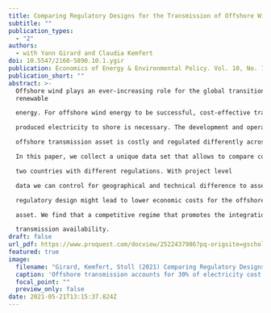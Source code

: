 ```yaml
---
title: Comparing Regulatory Designs for the Transmission of Offshore Wind Energy
subtitle: ""
publication_types:
  - "2"
authors:
  - with Yann Girard and Claudia Kemfert
doi: 10.5547/2160-5890.10.1.ygir
publication: Economics of Energy & Environmental Policy. Vol. 10, No. 1
publication_short: ""
abstract: >-
  Offshore wind plays an ever-increasing role for the global transition to
  renewable

  energy. For offshore wind energy to be successful, cost-effective transport of the

  produced electricity to shore is necessary. The development and operation of the

  offshore transmission asset is costly and regulated differently across the globe.

  In this paper, we collect a unique data set that allows to compare cost and quality of offshore transmission assets in

  two countries with different regulations. With project level

  data we can control for geographical and technical difference to assess which

  regulatory design might lead to lower economic costs for the offshore transmission

  asset. We find that a competitive regime that promotes the integration of wind farm and transmission leads to lower transmission cost and similar

  transmission availability.
draft: false
url_pdf: https://www.proquest.com/docview/2522437986?pq-origsite=gscholar&fromopenview=true
featured: true
image:
  filename: "Girard, Kemfert, Stoll (2021) Comparing Regulatory Designs for the Transmission of Offshore Wind Energy.pdf"
  caption: 'Offshore transmission accounts for 30% of electricity cost from offshore wind farms.'
  focal_point: ""
  preview_only: false
date: 2021-05-21T13:15:37.824Z
---
```

